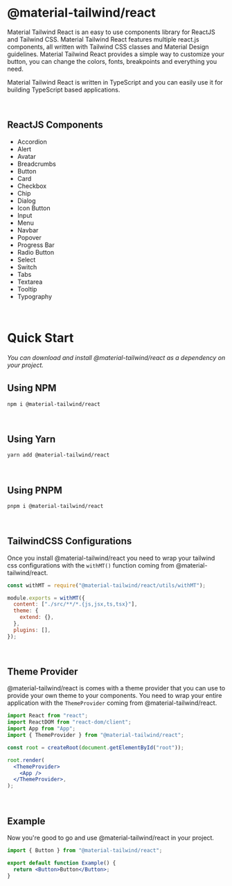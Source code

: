# @material-tailwind/react

Material Tailwind React is an easy to use components library for ReactJS and Tailwind CSS. Material Tailwind React features multiple react.js components, all written with Tailwind CSS classes and Material Design guidelines. Material Tailwind React provides a simple way to customize your button, you can change the colors, fonts, breakpoints and everything you need.

Material Tailwind React is written in TypeScript and you can easily use it for building TypeScript based applications.

<br />

## ReactJS Components

- Accordion
- Alert
- Avatar
- Breadcrumbs
- Button
- Card
- Checkbox
- Chip
- Dialog
- Icon Button
- Input
- Menu
- Navbar
- Popover
- Progress Bar
- Radio Button
- Select
- Switch
- Tabs
- Textarea
- Tooltip
- Typography

<br />

# Quick Start

###### You can download and install @material-tailwind/react as a dependency on your project.

## Using NPM

```bash
npm i @material-tailwind/react
```

<br />

## Using Yarn

```bash
yarn add @material-tailwind/react
```

<br />

## Using PNPM

```bash
pnpm i @material-tailwind/react
```

<br />

## TailwindCSS Configurations

Once you install @material-tailwind/react you need to wrap your tailwind css configurations with the `withMT()` function coming from @material-tailwind/react.

```js
const withMT = require("@material-tailwind/react/utils/withMT");

module.exports = withMT({
  content: ["./src/**/*.{js,jsx,ts,tsx}"],
  theme: {
    extend: {},
  },
  plugins: [],
});
```

<br />

## Theme Provider

@material-tailwind/react is comes with a theme provider that you can use to provide your own theme to your components. You need to wrap your entire application with the `ThemeProvider` coming from @material-tailwind/react.

```jsx
import React from "react";
import ReactDOM from "react-dom/client";
import App from "App";
import { ThemeProvider } from "@material-tailwind/react";

const root = createRoot(document.getElementById("root"));

root.render(
  <ThemeProvider>
    <App />
  </ThemeProvider>,
);
```

<br />

## Example

Now you're good to go and use @material-tailwind/react in your project.

```jsx
import { Button } from "@material-tailwind/react";

export default function Example() {
  return <Button>Button</Button>;
}
```
